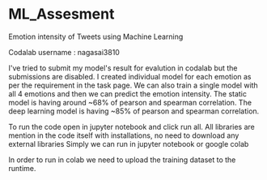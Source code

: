 # ML_Assesment
Emotion intensity of Tweets using Machine Learning

Codalab username : nagasai3810

I've tried to submit my model's result for evalution in codalab but the submissions are disabled.
I created individual model for each emotion as per the requirement in the task page. 
We can also train a single model with all 4 emotions and then we can predict the emotion intensity.
The static model is having around ~68% of pearson and spearman correlation.
The deep learning model is having ~85% of pearson and spearman correlation.


To run the code open in jupyter notebook and click run all.
All libraries are mention in the code itself with installations, no need to download any external libraries
Simply we can run in jupyter notebook or google colab

In order to run in colab we need to upload the training dataset to the runtime.
